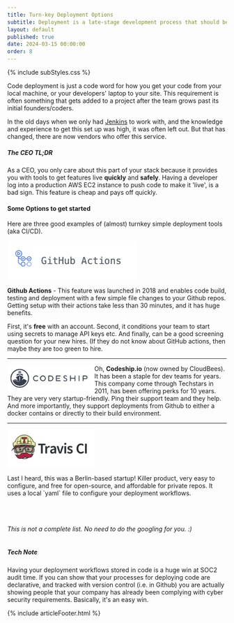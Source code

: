 ```yaml
---
title: Turn-key Deployment Options
subtitle: Deployment is a late-stage development process that should be included from inceptions of a project.
layout: default
published: true
date: 2024-03-15 00:00:00
order: 8
---
```


{% include subStyles.css %}

Code deployment is just a code word for how you get your code from your local machine, or your developers' laptop to your site. This requirement is often something that gets added to a project after the team grows past its initial founders/coders.

In the old days when we only had [Jenkins](https://en.wikipedia.org/wiki/Jenkins_(software)) to work with, and the knowledge and experience to get this set up was high, it
was often left out. But that has changed, there are now vendors who offer this service.

<div class="ceo-note">
    <h5>
        The CEO TL;DR
    </h5>
    <p>
        As a CEO, you only care about this part of your stack because it provides you with tools to get features live <b>quickly</b> and <b>safely</b>.
        Having a developer log into a production AWS EC2 instance to push code to make it 'live', is a bad sign. This feature is cheap and pays off quickly.
    </p>
</div>

#### Some Options to get started

Here are three good examples of (almost) turnkey simple deployment tools (aka CI/CD).

<div class="row">
    <div class="col-4">
        <a href="https://github.com/features/actions" target="_blank">
            <img src="/assets/images/github-actions.png" width="300">
        </a>
    </div>
    <div class="col-8">
        <p>
            <b>Github Actions</b> - This feature was launched in 2018 and enables code build, testing and
            deployment with a few simple file changes to your Github repos. Getting setup with
            their actions take less than 30 minutes, and it has huge benefits.
        </p>
        <p>
            First, it's <b>free</b> with an account. Second, it conditions your team to start
            using secrets to manage API keys etc. And finally, can be a good screening question
            for your new hires. (If they do not know about GitHub actions, then maybe they are too green to hire.
        </p>
    </div>
</div>

<hr>

<div class="row">
    <div class="col-4">
        <a href="https://www.cloudbees.com/products/codeship" target="_blank">
            <img src="/assets/images/codeship.png" style="float: left;" width="200">
        </a>
    </div>
    <div class="col-8">
        <p>
            Oh, <b>Codeship.io</b> (now owned by CloudBees). It has been a staple for dev teams for years. This company
            come through Techstars in 2011, has been offering perks for 10 years. They are very very startup-friendly.
            Ping their support team and they help. And more importantly, they support deployments from Github to either
            a docker contains or directly to their build environment.
        </p>
    </div>
</div>

<hr>

<div class="row">
    <div class="col-4">
        <a href="https://www.travis-ci.com/" target="_blank">
            <img src="/assets/images/travis-ci.png" width="200">
        </a>
    </div>
    <div class="col-8">
        <p>
            Last I heard, this was a Berlin-based startup! Killer product, very easy to configure, and 
            free for open-source, and affordable for private repos. It uses a local `yaml` file to configure 
            your deployment workflows.
        </p>
    </div>
</div>

<br>
<br>
<br>
<i>
    This is not a complete list. No need to do the googling for you. :)
</i>
<br>
<br>

<div class="tech-note">
    <h5>
    Tech Note
    </h5>
    <p>
        Having your deployment workflows stored in code is a huge win at SOC2 audit time. If you can show
        that your processes for deploying code are declarative, and tracked with version control (i.e. in Github) you are actually showing people that your company has already been complying with cyber security requirements. Basically, it's an easy win.
    </p>
</div>

{% include articleFooter.html %}